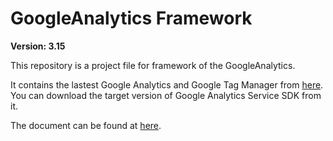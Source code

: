 # GoogleAnalytics Framework

**Version: 3.15**

This repository is a project file for framework of the GoogleAnalytics.

It contains the lastest Google Analytics and Google Tag Manager from
[here](https://developers.google.com/analytics/devguides/collection/ios/v3/sdk-download). You can download the target version of Google Analytics Service SDK from it.

The document can be found at [here](https://developers.google.com/analytics/devguides/collection/ios/v3/).

